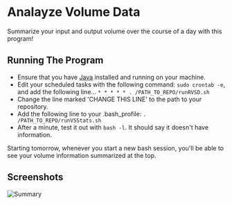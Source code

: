 # Analayze Volume Data

Summarize your input and output volume over the course of a day with this program!

## Running The Program
* Ensure that you have [Java](https://www.java.com/en/) installed and running on your machine.
* Edit your scheduled tasks with the following command: `sudo crontab -e`, and add the following line...
`* * * * * . /PATH_TO_REPO/runRVSD.sh`
* Change the line marked 'CHANGE THIS LINE' to the path to your repository.
* Add the following line to your .bash_profile: `. /PATH_TO_REPO/runVSStats.sh`
* After a minute, test it out with `bash -l`. It should say it doesn't have information. 

Starting tomorrow, whenever you start a new bash session, you'll be able to see your volume information summarized at the top.

## Screenshots

![Summary](https://github.com/nthimothe/Projects/blob/master/AnalyzeVolumeData/Screenshots/summary.png)